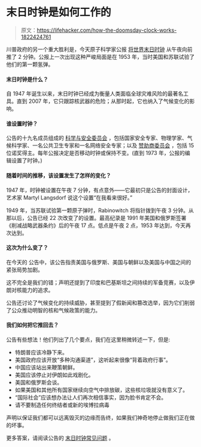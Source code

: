 # 末日时钟是如何工作的

> 原文：<https://lifehacker.com/how-the-doomsday-clock-works-1822424761>

川普政府的另一个重大胜利是，今天原子科学家公报 [将世界末日时钟](https://thebulletin.org/2018-doomsday-clock-statement) 从午夜向前推了 2 分钟。公报上一次出现这种严峻局面是在 1953 年，当时美国和苏联试验了他们的第一颗氢弹。



#### **末日时钟是什么？**

自 1947 年诞生以来，末日时钟已经成为衡量人类面临全球灾难风险的最著名工具。直到 2007 年，它只跟踪核武器的危险；从那时起，它也纳入了气候变化的影响。

#### 谁设置时钟？

公告的十九名成员组成的 [科学与安全委员会](https://thebulletin.org/science-and-security-board) ，包括国家安全专家、物理学家、气候科学家、一名公共卫生专家和一名网络安全专家；以及 [赞助商委员会](https://thebulletin.org/board-sponsors-0) ，包括 15 位诺奖得主。每年公报决定是否移动时钟或保持不变。(直到 1973 年，公报的编辑设置了时钟。)

#### 随着时间的推移，该设置发生了怎样的变化？

1947 年，时钟被设置在午夜 7 分钟，有点意外——它最初只是公告的封面设计，艺术家 Martyl Langsdorf 说这个设置“在我看来很好。”

1949 年，当苏联试验第一颗原子弹时，Rabinowitch 将指针拨到午夜 3 分钟。从那以后，公告已经 22 次改变了的设置。最高纪录是 1991 年美国和俄罗斯签署《削减战略武器条约》后的午夜 17 点。低点是午夜 2 点，1953 年达到，今天再次达到。

#### **这次为什么变了？**

在今天的 公告中，该公告指责美国与俄罗斯、美国与朝鲜以及美国与中国之间的紧张局势加剧。

这不完全是我们的错；声明还提到了印度和巴基斯坦之间持续的军备竞赛，以及伊朗对核能力的追求。

公告还讨论了气候变化的持续威胁，甚至提到了假新闻和篡改选举，因为它们削弱了公众推动明智的核和气候政策的能力。

#### 我们如何把它推回去？

公告有些想法！他们列出了几个要点，我们在这里稍微转述一下，但是:

*   特朗普应该冷静下来。
*   美国政府应该开放“多种沟通渠道”，这听起来很像“背着政府行事”。
*   中国应该站出来鞭策朝鲜。
*   美国应该停止对伊朗如此戏剧化。
*   美国和俄罗斯会谈。
*   如果美国和其他所有国家继续向空气中排放碳，这些核垃圾就没有意义了。
*   “国际社会”应该想办法让人们再次相信事实，因为脸书肯定不会。
*   请不要制造任何终结者或新的埃博拉病毒

声明以保证我们都可以远离毁灭的边缘而告终，如果我们神奇地停止做我们正在做的坏事。

更多答案，请阅读公告的 [末日时钟常见问题](https://thebulletin.org/doomsday-clockwork8052) 。